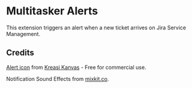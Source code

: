 # Multitasker Alerts

This extension triggers an alert when a new ticket arrives on Jira Service Management.

## Credits

[Alert icon](https://www.iconfinder.com/icons/4850517/alert_bell_notification_ring_snooze_icon) from [Kreasi Kanvas](https://www.iconfinder.com/kreasikanvas) - Free for commercial use.

Notification Sound Effects from [mixkit.co](https://mixkit.co/license/#sfxFree).
